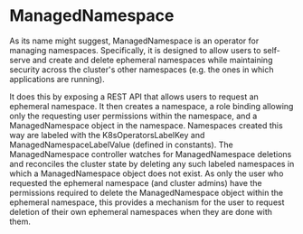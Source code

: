 # ManagedNamespace
As its name might suggest, ManagedNamespace is an operator for managing
namespaces. Specifically, it is designed to allow users to self-serve and
create and delete ephemeral namespaces while maintaining security across the
cluster's other namespaces (e.g. the ones in which applications are
running).

It does this by exposing a REST API that allows users to request an
ephemeral namespace. It then creates a namespace, a role binding
allowing only the requesting user permissions within the namespace, and a
ManagedNamespace object in the namespace. Namespaces created this way are
labeled with the K8sOperatorsLabelKey and ManagedNamespaceLabelValue
(defined in constants). The ManagedNamespace controller watches for
ManagedNamespace deletions and reconciles the cluster state by deleting any
such labeled namespaces in which a ManagedNamespace object does not exist.
As only the user who requested the ephemeral namespace (and cluster admins)
have the permissions required to delete the ManagedNamespace object within
the ephemeral namespace, this provides a mechanism for the user to request
deletion of their own ephemeral namespaces when they are done with them.
